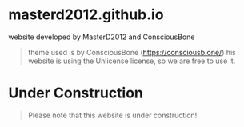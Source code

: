 # masterd2012.github.io  
website developed by MasterD2012 and ConsciousBone
> theme used is by ConsciousBone (https://consciousb.one/)
> his website is using the Unlicense license, so we are free to use it.
# Under Construction
>Please note that this website is under construction!
